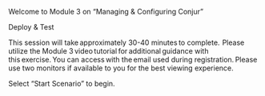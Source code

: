 Welcome to Module 3 on “Managing & Configuring Conjur”  

Deploy & Test  

This session will take approximately 30-40 minutes to complete.  Please utilize the Module 3 video tutorial for additional guidance with this exercise. You can access with the email used during registration. Please use two monitors if available to you for the best viewing experience.  

Select “Start Scenario” to begin.  
